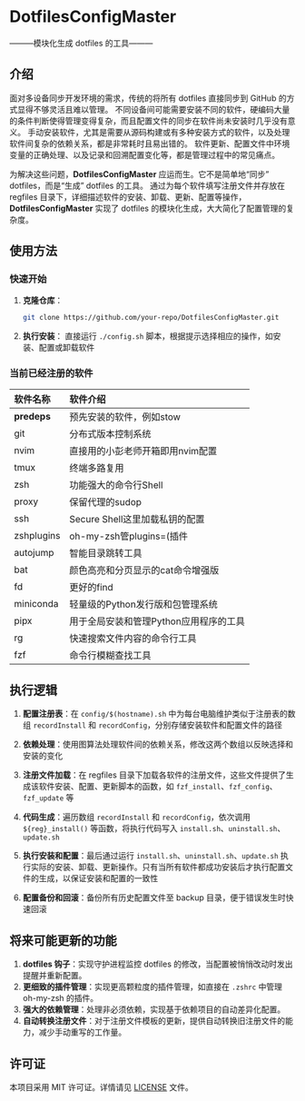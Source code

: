 # DotfilesConfigMaster

———模块化生成 dotfiles 的工具———

## 介绍

面对多设备同步开发环境的需求，传统的将所有 dotfiles 直接同步到 GitHub 的方式显得不够灵活且难以管理。
不同设备间可能需要安装不同的软件，硬编码大量的条件判断使得管理变得复杂，而且配置文件的同步在软件尚未安装时几乎没有意义。
手动安装软件，尤其是需要从源码构建或有多种安装方式的软件，以及处理软件间复杂的依赖关系，都是非常耗时且易出错的。
软件更新、配置文件中环境变量的正确处理、以及记录和回溯配置变化等，都是管理过程中的常见痛点。

为解决这些问题，**DotfilesConfigMaster** 应运而生。它不是简单地“同步” dotfiles，而是“生成” dotfiles 的工具。
通过为每个软件填写注册文件并存放在 regfiles 目录下，详细描述软件的安装、卸载、更新、配置等操作，
**DotfilesConfigMaster** 实现了 dotfiles 的模块化生成，大大简化了配置管理的复杂度。

## 使用方法

### 快速开始

1. **克隆仓库**：
   ```bash
   git clone https://github.com/your-repo/DotfilesConfigMaster.git
   ```

2. **执行安装**：
   直接运行 `./config.sh` 脚本，根据提示选择相应的操作，如安装、配置或卸载软件
   
### 当前已经注册的软件

| 软件名称 | 软件介绍 |
| :--------- | :--------------------------------------------------- |
| __predeps__ | 预先安装的软件，例如stow |
| git | 分布式版本控制系统 |
| nvim | 直接用的小彭老师开箱即用nvim配置 |
| tmux | 终端多路复用 |
| zsh | 功能强大的命令行Shell |
| proxy | 保留代理的sudop |
| ssh | Secure Shell这里加载私钥的配置 |
| zshplugins | oh-my-zsh管plugins=(插件 |
| autojump | 智能目录跳转工具 |
| bat | 颜色高亮和分页显示的cat命令增强版 |
| fd | 更好的find |
| miniconda | 轻量级的Python发行版和包管理系统 |
| pipx | 用于全局安装和管理Python应用程序的工具 |
| rg | 快速搜索文件内容的命令行工具 |
| fzf | 命令行模糊查找工具 |

## 执行逻辑

1. **配置注册表**：在 `config/$(hostname).sh` 中为每台电脑维护类似于注册表的数组 `recordInstall` 和 `recordConfig`，分别存储安装软件和配置文件的路径

2. **依赖处理**：使用图算法处理软件间的依赖关系，修改这两个数组以反映选择和安装的变化

3. **注册文件加载**：在 regfiles 目录下加载各软件的注册文件，这些文件提供了生成该软件安装、配置、更新脚本的函数，如 `fzf_install`、`fzf_config`、`fzf_update` 等

4. **代码生成**：遍历数组 `recordInstall` 和 `recordConfig`，依次调用 `${reg}_install()` 等函数，将执行代码写入 `install.sh`、`uninstall.sh`、`update.sh`

5. **执行安装和配置**：最后通过运行 `install.sh`、`uninstall.sh`、`update.sh` 执行实际的安装、卸载、更新操作。只有当所有软件都成功安装后才执行配置文件的生成，以保证安装和配置的一致性

6. **配置备份和回滚**：备份所有历史配置文件至 backup 目录，便于错误发生时快速回滚

## 将来可能更新的功能

1. **dotfiles 钩子**：实现守护进程监控 dotfiles 的修改，当配置被悄悄改动时发出提醒并重新配置。
2. **更细致的插件管理**：实现更高颗粒度的插件管理，如直接在 `.zshrc` 中管理 oh-my-zsh 的插件。
3. **强大的依赖管理**：处理非必须依赖，实现基于依赖项目的自动差异化配置。
4. **自动转换注册文件**：对于注册文件模板的更新，提供自动转换旧注册文件的能力，减少手动重写的工作量。

## 许可证

本项目采用 MIT 许可证。详情请见 [LICENSE](LICENSE) 文件。


